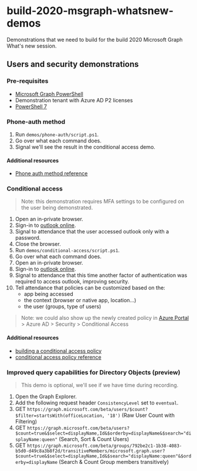 # build-2020-msgraph-whatsnew-demos
Demonstrations that we need to build for the build 2020 Microsoft Graph What's new session.

## Users and security demonstrations

### Pre-requisites

- [Microsoft Graph PowerShell](https://www.powershellgallery.com/packages/Microsoft.Graph)
- Demonstration tenant with Azure AD P2 licenses
- [PowerShell 7](https://docs.microsoft.com/en-us/powershell/scripting/install/installing-powershell-core-on-windows?view=powershell-7#installing-the-msi-package)

### Phone-auth method

1. Run `demos/phone-auth/script.ps1`.
1. Go over what each command does.
1. Signal we'll see the result in the conditional access demo.

#### Additional resources

- [Phone auth method reference](https://docs.microsoft.com/en-us/graph/api/resources/phoneauthenticationmethod?view=graph-rest-beta)

### Conditional access

>Note: this demonstration requires MFA settings to be configured on the user being demonstrated.

1. Open an in-private browser.
1. Sign-in to [outlook online](https://outlook.office.com/mail/inbox).
1. Signal to attendance that the user accessed outlook only with a password.
1. Close the browser.
1. Run `demos/conditional-access/script.ps1`.
1. Go over what each command does.
1. Open an in-private browser.
1. Sign-in to [outlook online](https://outlook.office.com/mail/inbox).
1. Signal to attendance that this time another factor of authentication was required to access outlook, improving security.
1. Tell attendance that policies can be customized based on the:
    - app being accessed
    - the context (browser or native app, location...)
    - the user (groups, type of users)

>Note: we could also show up the newly created policy in [Azure Portal](https://portal.azure.com) > Azure AD > Security > Conditional Access

#### Additional resources

- [building a conditional access policy](https://docs.microsoft.com/en-us/azure/active-directory/conditional-access/concept-conditional-access-policies)
- [conditional access policy reference](https://docs.microsoft.com/en-us/graph/api/conditionalaccessroot-post-policies?view=graph-rest-beta&tabs=http)


### Improved query capabilities for Directory Objects (preview)

> This demo is optional, we'll see if we have time during recording.

1. Open the Graph Explorer.
1. Add the following request header `ConsistencyLevel` set to `eventual`.
1. GET `https://graph.microsoft.com/beta/users/$count?$filter=startsWith(officeLocation, '18')` (Raw User Count with Filtering)
1. GET `https://graph.microsoft.com/beta/users?$count=true&$select=displayName,Id&$orderby=displayName&$search="displayName:queen"` (Search, Sort & Count Users)
1. GET `https://graph.microsoft.com/beta/groups/792be2c1-1b38-4083-b5d0-d49c8a3b8f2d/transitiveMembers/microsoft.graph.user?$count=true&$select=displayName,Id&$search="displayName:queen"&$orderby=displayName` (Search & Count Group members transitively)
